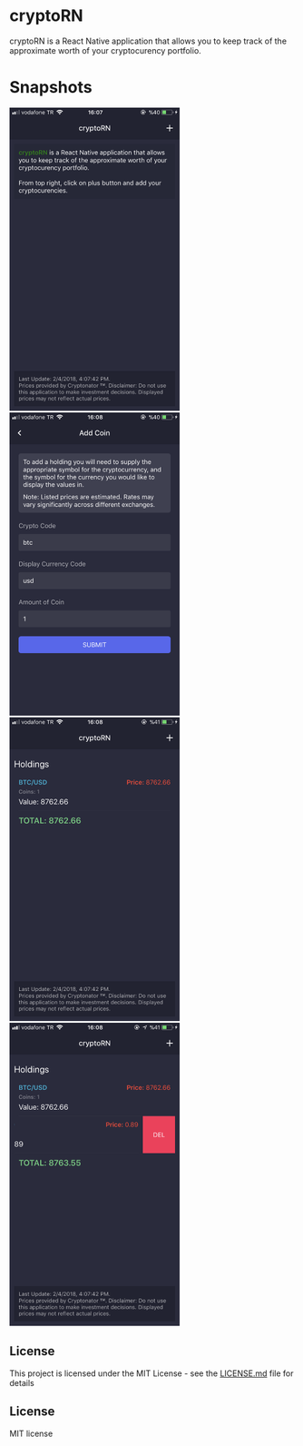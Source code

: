 # cryptoRN

cryptoRN is a React Native application that allows you to keep track of the approximate worth of your cryptocurency portfolio.

# Snapshots

<img src="screen1.PNG" width="300px" /> <img src="screen2.PNG" width="300px" />
<img src="screen3.PNG" width="300px" /> <img src="screen4.PNG" width="300px" />

## License

This project is licensed under the MIT License - see the [LICENSE.md](LICENSE.md) file for details

## License
MIT license